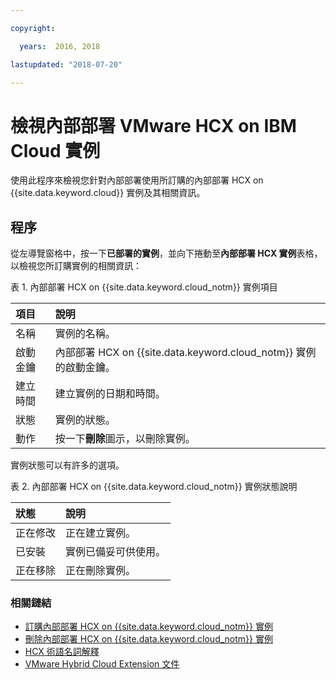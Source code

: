```yaml
---

copyright:

  years:  2016, 2018

lastupdated: "2018-07-20"

---
```


# 檢視內部部署 VMware HCX on IBM Cloud 實例

使用此程序來檢視您針對內部部署使用所訂購的內部部署 HCX on {{site.data.keyword.cloud}} 實例及其相關資訊。

## 程序

從左導覽窗格中，按一下**已部署的實例**，並向下捲動至**內部部署 HCX 實例**表格，以檢視您所訂購實例的相關資訊：

表 1. 內部部署 HCX on {{site.data.keyword.cloud_notm}} 實例項目

|項目        |說明       |  
|:------------- |:------------- |
|名稱 |實例的名稱。|
|啟動金鑰 |內部部署 HCX on {{site.data.keyword.cloud_notm}} 實例的啟動金鑰。|  
|建立時間|建立實例的日期和時間。|
|狀態|實例的狀態。|  
|動作|按一下**刪除**圖示，以刪除實例。|

實例狀態可以有許多的選項。

表 2. 內部部署 HCX on {{site.data.keyword.cloud_notm}} 實例狀態說明

|狀態|說明       |
|:------------- |:------------- |
|正在修改|正在建立實例。|
|已安裝|實例已備妥可供使用。|
|正在移除|正在刪除實例。|

### 相關鏈結

* [訂購內部部署 HCX on {{site.data.keyword.cloud_notm}} 實例](standalone_orderingserviceinstances.html)
* [刪除內部部署 HCX on {{site.data.keyword.cloud_notm}} 實例](standalone_deletingserviceinstances.html)
* [HCX 術語名詞解釋](hcx_glossary.html)
* [VMware Hybrid Cloud Extension 文件](https://hcx.vmware.com/#vm-documentation)
